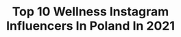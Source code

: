 ---
title: Top 10 Wellness Instagram Influencers In Poland In 2021
description: >-
  Find top wellness Instagram influencers in Poland in 2021. Most popular hashtags: #wellness #fitness #girl #strajkkobiet.
platform: Instagram
hits: 33
text_top: Identify the most popular Instagram influencers on inBeat.
text_bottom: Our database aggregates 33 Instagram influencers like this in Poland for you to connect with.
profiles:
  - username: "natalia_grzyb"
    fullname: >-
      NATALIA GRZYB
    bio: >-
      ⭐️World & European champ wellness🥈🥈🥉 ⭐️ @myproteinpl #team %grzybek ⭐️ @carpatree #team %natalia_grzyb ⭐️ kontakt 📥 nataliagrzyb.pl @ekipkagrzybka
    location: "Poland"
    followers: 102835
    engagement: 876
    commentsToLikes: 0.015730
    id: ck13amu0cr5gz0i19sp6hvet4
    verified: false
    hashtags: "#fitgirl, #woman, #athlete, #akopteam"
  - username: "mrs__harmony"
    fullname: >-
      Kasia Harmony
    bio: >-
      • healthy food • natural medicine • vegan lifestyle 🌱 • woman workshop #doterra wellness advocate, join me 👉 9448371 📮Kasia@harmonylife.style
    location: "Poland"
    followers: 41877
    engagement: 470
    commentsToLikes: 0.047615
    id: ck5zx2fe577tv0i1434us37ir
    verified: false
    hashtags: "#piek, #to, #strajkkobiet, #taniec"
  - username: "carmelatte"
    fullname: >-
      Klaudia
    bio: >-
      🗺 I write about Voyages, Slow Fashion, Wellness and Destination Weddings 🔜 Dubai if covid allows 📩contact@carmelatte.co
    location: "Poland"
    followers: 50316
    engagement: 87
    commentsToLikes: 0.201611
    id: ck6tqkdqpry2o0j71kokocyce
    verified: false
    hashtags: "#visitpoland, #retrolook, #slowfashionblogger, #frenchessentials"
  - username: "dagadomi_fit"
    fullname: >-
      Daga Dominiczak
    bio: >-
      🏆World & European & Arnold Wellness Fitness Champion🥇 Kod:DAGA15 💪 @formotiva 🚴‍♀️ @fitness_w_domu 💄lekcje makijażu i pozowania scenicznego👠
    location: "Poland"
    followers: 20491
    engagement: 464
    commentsToLikes: 0.030687
    id: ck5q9w04hdabm0i1118trwpka
    verified: false
    hashtags: "#fitness, #kadrapolski, #mistrzostwapolski, #sportowiec"
  - username: "claudiaciesla"
    fullname: >-
      Claudia Ciesla
    bio: >-
      🇩🇪🇵🇱#Actress in🇮🇳 🥗#Nutritionist #wellnesscoach 🤙Contact: Claudia.enquiry@gmail.com
    location: "Poland"
    followers: 436915
    engagement: 72
    commentsToLikes: 0.019097
    id: ck0vwp4equw9u0i19043e4pxs
    verified: true
    hashtags: "#workoutroutine, #claudiaciesla, #lifeisgood, #nature"
  - username: "kayawegewrozka"
    fullname: >-
      Kaya Wege Wróżka
    bio: >-
      #WysokieWibracje 🎙Podcast „Apteka dla duszy” 📖ebooki + blog #Świadomość #Astrologia #Wellness ☾ Blog & Sklep📚
    location: "Poland"
    followers: 25452
    engagement: 441
    commentsToLikes: 0.053180
    id: ck5c09l2dsp7l0i11s6wa2cbd
    verified: false
    hashtags: "#simpleasthat, #naturespeaks, #selfcare, #freshstart"
  - username: "_delighted"
    fullname: >-
      Agata ☆ food styling
    bio: >-
      I'm a serious woman but can't help my love for pretty&cute stuff☁️ ☆architect, foodie, professional dreamer☆ based in Poland 🥟 delighted.pl@gmail.com
    location: "Poland"
    followers: 71462
    engagement: 302
    commentsToLikes: 0.059123
    id: ck0vwx0lsw02y0i193xbu4ddk
    verified: false
    hashtags: "#eatgoodfeelgood, #veganfood, #makesmewhole, #niedziela"
  - username: "mrs_kitchen_fairy"
    fullname: >-
      Agnieszka Wojciechowska
    bio: >-
      Recipe developer 🌱Eat healthy without limits 🌱Clean food recipes in 15 minutes🌈 Guiltfree Glutenfree Sugarfree 🥑 -21kg / 8m 👦👧 @dani.wojciechowski 📷
    location: "Poland"
    followers: 71351
    engagement: 336
    commentsToLikes: 0.040858
    id: ck15u4vsalf200i190ygrebfu
    verified: false
    hashtags: "#veganfoodshare, #smoothies, #breakfast, #fitness"
  - username: "franj_oses"
    fullname: >-
      Fran Osés®
    bio: >-
      💢Muscle Freak Made In🇪🇸 🌐Sponsors @big_suplementacion @oss_fitness @themeccagym_jaen 💻 #team⭕️ses Coach 📩 Info: fran.oses7@gmail.com 💍 @magiccriss
    location: "Poland"
    followers: 29209
    engagement: 208
    commentsToLikes: 0.047480
    id: ck0udjuzaj9ip0i1921dmxcr8
    verified: false
    hashtags: "#gym, #spain, #wellness, #motivation"
  - username: "monia_poznan"
    fullname: >-
      Monika Majchrzak
    bio: >-
      Team @xtreme_fitness_gyms 🔥💪 Link do rejestracji @xtremego.pl 💚 Piękno, pielęgnacja 💅 @solange_beautyspa_literacka131
    location: "Poland"
    followers: 49870
    engagement: 1189
    commentsToLikes: 0.029409
    id: ckaotsqvyxcg20i78f66cxt2u
    verified: false
    hashtags: "#autumn, #legs, #style, #happy"
---